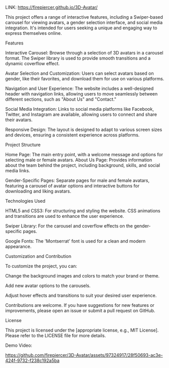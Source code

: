 LINK: https://firepiercer.github.io/3D-Avatar/


This project offers a range of interactive features, including a Swiper-based carousel for viewing avatars, a gender selection interface, and social media integration. It's intended for users seeking a unique and engaging way to express themselves online.

Features

Interactive Carousel: Browse through a selection of 3D avatars in a carousel format. The Swiper library is used to provide smooth transitions and a dynamic coverflow effect.

Avatar Selection and Customization: Users can select avatars based on gender, like their favorites, and download them for use on various platforms.

Navigation and User Experience: The website includes a well-designed header with navigation links, allowing users to move seamlessly between different sections, such as "About Us" and "Contact."

Social Media Integration: Links to social media platforms like Facebook, Twitter, and Instagram are available, allowing users to connect and share their avatars.

Responsive Design: The layout is designed to adapt to various screen sizes and devices, ensuring a consistent experience across platforms.


Project Structure

Home Page: The main entry point, with a welcome message and options for selecting male or female avatars.
About Us Page: Provides information about the team behind the project, including background, skills, and social media links.

Gender-Specific Pages: Separate pages for male and female avatars, featuring a carousel of avatar options and interactive buttons for downloading and liking avatars.


Technologies Used

HTML5 and CSS3: For structuring and styling the website. CSS animations and transitions are used to enhance the user experience.

Swiper Library: For the carousel and coverflow effects on the gender-specific pages.

Google Fonts: The 'Montserrat' font is used for a clean and modern appearance.


Customization and Contribution

To customize the project, you can:

Change the background images and colors to match your brand or theme.

Add new avatar options to the carousels.

Adjust hover effects and transitions to suit your desired user experience.


Contributions are welcome. If you have suggestions for new features or improvements, please open an issue or submit a pull request on GitHub.

License

This project is licensed under the [appropriate license, e.g., MIT License]. Please refer to the LICENSE file for more details.

Demo Video:


https://github.com/firepiercer/3D-Avatar/assets/97324917/28f50693-ac3e-424f-9732-f238c192a5ba



